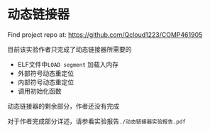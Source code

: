 # 动态链接器

Find project repo at: https://github.com/Qcloud1223/COMP461905

目前该实验作者只完成了动态链接器所需要的
- ELF文件中`LOAD segment` 加载入内存
- 外部符号动态重定位
- 内部符号动态重定位
- 调用初始化函数

动态链接器的剩余部分，作者还没有完成

对于作者完成部分详述，请参看实验报告`./动态链接器实验报告.pdf`
